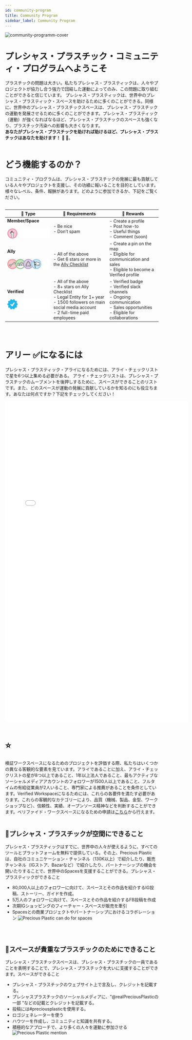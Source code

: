 ```yaml
---
id: community-program 
title: Community Program 
sidebar_label: Community Program 
---
```

![community-programm-cover](https://user-images.githubusercontent.com/17761877/113297730-4959ca80-92fb-11eb-802d-6a02f61ff471.jpg) 

# プレシャス・プラスチック・コミュニティ・プログラムへようこそ 
プラスチックの問題は大きい。私たちプレシャス・プラスティックは、人々やプロジェクトが協力し合う強力で団結した運動によってのみ、この問題に取り組むことができると信じています。 
プレシャス・プラスティックは、世界中のプレシャス・プラスティック・スペースを助けるために多くのことができる。同様に、世界中のプレシャス・プラスチックスペースは、プレシャス・プラスチックの運動を発展させるために多くのことができます。プレシャス・プラスティック（運動）が強くなればなるほど、プレシャス・プラスチックのスペースも強くなり、プラスチック汚染への影響も大きくなります。 
<br> 
<b>あなたがプレシャス・プラスチックを助ければ助けるほど、プレシャス・プラスチックはあなたを助けます！</b> 🤜 🤛。 
<br> 
<br> 
# どう機能するのか？ 
コミュニティ・プログラムは、プレシャス・プラスチックの発展に最も貢献している人々やプロジェクトを支援し、その功績に報いることを目的としています。様々なレベル、条件、報酬があります。どのように参加できるか、下記をご覧ください。 
<br> 
<br> 

🚩 Type | 🤝 Requirements | 💫 Rewards 
--- | --- | --- 
<b>Member/Space</b> <br> <br> <img style="margin-left: 0;" src="../assets/build/community-program-member.png" width="200px"/> |- Be nice <br> - Don’t spam |- Create a profile<br>- Post how-to<br>- Useful things<br>- Comment (soon) 
<b>Ally</b> <br> <br> <img style="margin-left: 0;" src="../assets/build/all-spaces-with-no-member.png" width="200px"/>|- All of the above<br>- Get 6 stars or more in the [Ally Checklist](#ally-checklist-)|- Create a pin on the map<br>- Eligible for communication and sales<br>- Eligible to become a Verified profile 
<b>Verified</b> <br> <br> <img style="margin-left: 0;" src="../assets/build/community-program-verified.png" width="200px"/> |- All of the above<br>- 8+ stars on Ally Checklist<br>- Legal Entity for 1+ year<br>- 1500 followers on main social media account<br>- 2 full-time paid employees  |- Verified badge<br>- Verified slack channels<br>- Ongoing communication<br> - Sales opportunities<br>- Eligible for collaborations 
<br> 
<br> 

# アリー ✅になるには 
プレシャス・プラスティック・アライになるためには、アライ・チェックリストで星を6つ以上集める必要がある。 
アライ・チェックリストは、プレシャス・プラスチックのムーブメントを後押しするために、スペースができることのリストです。また、どのスペースが運動の発展に貢献しているかを知るのにも役立ちます。あなたは何点ですか？下記をチェックしてください！ 
<iframe width="600px" height="1050px" src="//jsfiddle.net/PreciousPlastic/xubr3gLz/11/embedded/result/" allowfullscreen="allowfullscreen" allowpaymentrequest frameborder="0"></iframe> 
<br> 
<br> 

# ⭐️ 
検証ワークスペースになるためのプロジェクトを評価する際、私たちはいくつかの異なる客観的な要素を見ています。アライであることに加え、アライ・チェックリストの星が8つ以上であること、1年以上法人であること、最もアクティブなソーシャルメディアアカウントのフォロワーが1500人以上であること、フルタイムの有給従業員が2人いること、専門家による推薦があることを条件としています。Verified Workspaceになるためには、これらの各要件を満たす必要があります。これらの客観的なカテゴリーにより、品質（機械、製品、金型、ワークショップなど）、信頼性、実績、オープンソース精神などを判断することができます。ベリファイド・ワークスペースになるための申請は[こちら](https://forms.monday.com/forms/094b47dcc2528236d552a1fcad7d46c6?r=use1)から行えます。 
<br> 
<br> 

## 💎プレシャス・プラスチックが空間にできること 
プレシャス・プラスティックはすでに、世界中の人々が使えるように、すべてのツールとプラットフォームを無料で提供している。その上、Precious Plasticは、自社のコミュニケーション・チャンネル（130K以上）で紹介したり、販売チャンネル（IGストア、Bazarなど）で紹介したり、パートナーシップの機会を開いたりすることで、世界中のSpacesを支援することができる。プレシャス・プラスティックができること 
- 80,000人以上のフォロワーに向けて、スペースとその作品を紹介するIG投稿、ストーリー、ガイドを作成。 
- 5万人のフォロワーに向けて、スペースとその作品を紹介するFB投稿を作成 
- 次期IGショッピングのフィーチャー・スペースが販売を牽引 
- Spacesとの商業プロジェクトやパートナーシップにおけるコラボレーション 
![Precious Plastic can do for spaces](https://user-images.githubusercontent.com/17761877/113735716-cd95be80-96fc-11eb-906f-a080db811974.jpg) 
<br> 
<br> 

## 🎁スペースが貴重なプラスチックのためにできること 
プレシャス・プラスチックスペースは、プレシャス・プラスチックの一員であることを表明することで、プレシャス・プラスチックを大いに支援することができます。スペースができること 
- プレシャス・プラスチックのウェブサイト上で言及し、クレジットを記載する。 
- プレシャスプラスチックのソーシャルメディアに、"@realPreciousPlasticの一部 "などの記載とクレジットを記載する。 
- 投稿には#preciousplasticを使用する。 
- ロゴジェネレーターを使う 
- ハウツーを作成し、コミュニティと知識を共有する。 
- 積極的なアプローチで、より多くの人々を運動に参加させる 
![Precious Plastic mention](https://user-images.githubusercontent.com/17761877/114057728-1bdcc600-9893-11eb-9cae-904e0175c03d.jpg) 
<br> 
<br> 
<br> 

